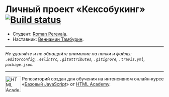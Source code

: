 # Личный проект «Кексобукинг» [![Build status][travis-image]][travis-url]

* Студент: [Roman Perevala](https://up.htmlacademy.ru/javascript/11/user/8212).
* Наставник: [Вениамин Тамбурин](https://htmlacademy.ru/profile/id552259).

---

_Не удаляйте и не обращайте внимание на папки и файлы:_<br>
_`.editorconfig`, `.eslintrc`, `.gitattributes`, `.gitignore`, `.travis.yml`, `package.json`._

---

<a href="https://htmlacademy.ru/intensive/javascript"><img align="left" width="50" height="50" title="HTML Academy" src="https://up.htmlacademy.ru/static/img/intensive/javascript/logo-for-github.svg"></a>

Репозиторий создан для обучения на интенсивном онлайн‑курсе «[Базовый JavaScript](https://htmlacademy.ru/intensive/javascript)» от [HTML Academy](https://htmlacademy.ru).

[travis-image]: https://travis-ci.org/htmlacademy-javascript/8212-keksobooking.svg?branch=master
[travis-url]: https://travis-ci.org/htmlacademy-javascript/8212-keksobooking
